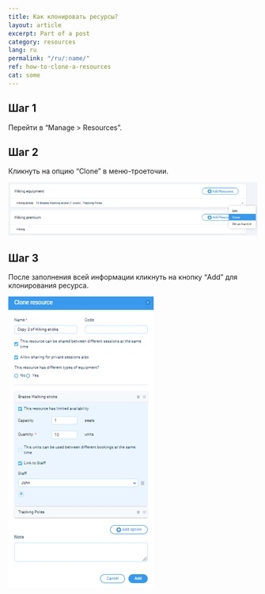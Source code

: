 ```yaml
---
title: Как клонировать ресурсы?
layout: article
excerpt: Part of a post
category: resources
lang: ru
permalink: "/ru/:name/"
ref: how-to-clone-a-resources
cat: some
---
```


## **Шаг 1**

Перейти в “Manage > Resources”. 

## **Шаг 2**

Кликнуть на опцию “Clone” в меню-троеточии. 

![How_to_clone_a_resources](/assets/images/how_to_clone_a_resources1.png)

## **Шаг 3**

После заполнения всей информации кликнуть на кнопку “Add” для клонирования ресурса.

![How_to_clone_a_resources](/assets/images/how_to_clone_a_resources2.png)


